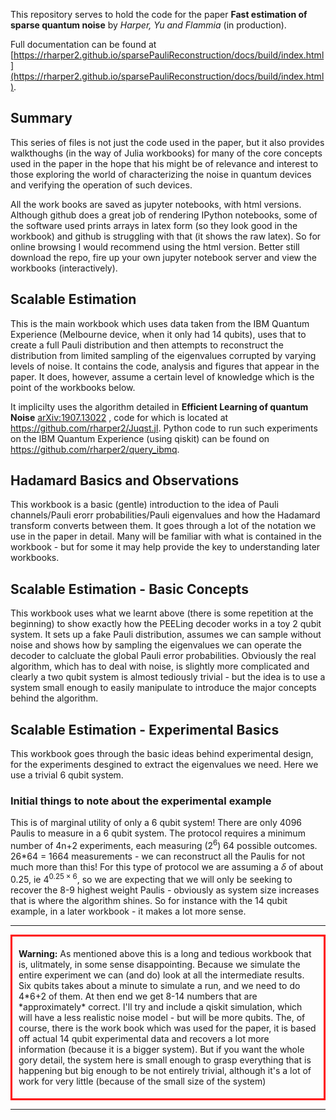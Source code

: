 This repository serves to hold the code for the paper **Fast estimation of sparse quantum noise** by *Harper, Yu and Flammia* (in production).

Full documentation can be found at [https://rharper2.github.io/sparsePauliReconstruction/docs/build/index.html](https://rharper2.github.io/sparsePauliReconstruction/docs/build/index.html).

## Summary

This series of files is not just the code used in the paper, but it also provides walkthoughs (in the way of Julia workbooks) for many of the core concepts used in the paper in the hope that his might be of relevance and interest to those exploring the world of characterizing the noise in quantum devices and verifying the operation of such devices.

All the work books are saved as jupyter notebooks, with html versions. Although github does a great job of rendering IPython notebooks, some of the software used prints arrays in latex form (so they look good in the workbook) and github is struggling with that (it shows the raw latex). So for online browsing I would recommend using the html version. Better still download the repo, fire up your own jupyter notebook server and view the workbooks (interactively).

## Scalable Estimation

This is the main workbook which uses data taken from the IBM Quantum Experience (Melbourne device, when it only had 14 qubits), uses that to create a full Pauli distribution and then attempts to reconstruct the distribution from limited sampling of the eigenvalues corrupted by varying levels of noise. It contains the code, analysis and figures that appear in the paper. It does, however, assume a certain level of knowledge which is the point of the workbooks below.

It implicilty uses the algorithm detailed in **Efficient Learning of quantum Noise** [arXiv:1907.13022](https://arxiv.org/abs/1907.13022) , code for which is located at https://github.com/rharper2/Juqst.jl. Python code to run such experiments on the IBM Quantum Experience (using qiskit) can be found on https://github.com/rharper2/query_ibmq.

## Hadamard Basics and Observations

This workbook is a basic (gentle) introduction to the idea of Pauli channels/Pauli erorr probabilities/Pauli eigenvalues and how the Hadamard transform converts between them. It goes through a lot of the notation we use in the paper in detail. Many will be familiar with what is contained in the workbook - but for some it may help provide the key to understanding later workbooks.

## Scalable Estimation - Basic Concepts

This workbook  uses what we learnt above (there is some repetition at the beginning) to show exactly how the PEELing decoder works in a toy 2 qubit system. It sets up a fake Pauli distribution, assumes we can sample without noise and shows how by sampling the eigenvalues we can operate the decoder to calcluate the global Pauli error probabilities. Obviously the real algorithm, which has to deal with noise, is slightly more complicated and clearly a two qubit system is almost tediously trivial - but the idea is to use a system small enough to easily manipulate to introduce the major concepts behind the algorithm.

## Scalable Estimation - Experimental Basics

This workbook goes through the basic ideas behind experimental design, for the experiments desgined to extract the eigenvalues we need. Here we use a trivial 6 qubit system. 

### Initial things to note about the experimental example

This is of marginal utility of only a 6 qubit system! There are only 4096 Paulis to measure in a 6 qubit system. The protocol requires a minimum number of 4n+2 experiments, each measuring ($2^6$) 64 possible outcomes. 26*64 = 1664 measurements - we can reconstruct all the Paulis for not much more than this! For this type of protocol we are assuming a $\delta$ of about $0.25$, ie  $4^{0.25\times6}$, so we are expecting that we will only be seeking to recover the 8-9 highest weight Paulis - obviously as system size increases that is where the algorithm shines. So for instance with the 14 qubit example, in a later workbook - it makes a lot more sense.

---
<div style="border: 3px solid red"><p style="padding:5px 10px 5px 10px;"><strong>Warning:</strong> As mentioned above this is a long and tedious workbook that is, ulitmately, in some sense disappointing. Because we simulate the entire experiment we can (and do) look at all the intermediate results. Six qubits takes about a minute to simulate a run, and we need to do 4*6+2 of them. At then end we get 8-14 numbers that are *approximately* correct. I'll try and include a qiskit simulation, which will have a less realistic noise model - but will be more qubits. The, of course, there is the work book which was used for the paper, it is based off actual 14 qubit experimental data and recovers a lot more information (because it is a bigger system). But if you want the whole gory detail, the system here is small enough to grasp everything that is happening but big enough to be not entirely trivial, although it's a lot of work for very little (because of the small size of the system)</p></div>

---

